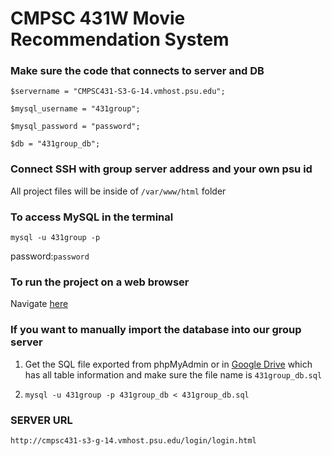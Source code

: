 # CMPSC 431W Movie Recommendation System 

### Make sure the code that connects to server and DB
```
$servername = "CMPSC431-S3-G-14.vmhost.psu.edu";

$mysql_username = "431group";

$mysql_password = "password";

$db = "431group_db";
```

### Connect SSH with group server address and your own psu id
All project files will be inside of `/var/www/html` folder

### To access MySQL in the terminal
`mysql -u 431group -p`

 password:`password`

### To run the project on a web browser
Navigate [here](http://cmpsc431-s3-g-14.vmhost.psu.edu/homepage/homepage.php)

### If you want to manually import the database into our group server
1. Get the SQL file exported from phpMyAdmin or in [Google Drive](https://drive.google.com/drive/u/0/folders/1WYMBHZyiO05u6fxfW2Z009btc3yXLZJ0) which has all table information and make sure the file name is `431group_db.sql`

2. `mysql -u 431group -p 431group_db < 431group_db.sql`

### SERVER URL
`http://cmpsc431-s3-g-14.vmhost.psu.edu/login/login.html`
